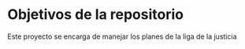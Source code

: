 # Objetivos de la repositorio

Este proyecto se encarga de manejar los planes de la liga de la justicia




